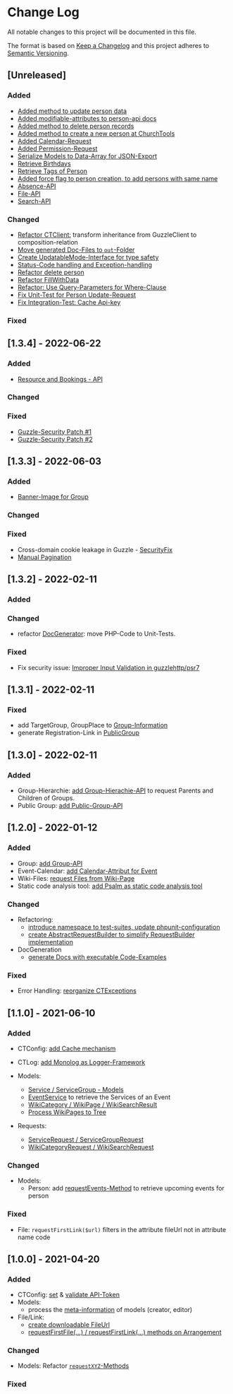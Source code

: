 # Change Log

All notable changes to this project will be documented in this file.

The format is based on [Keep a Changelog](http://keepachangelog.com/)
and this project adheres to [Semantic Versioning](http://semver.org/).

## [Unreleased]

### Added
- [Added method to update person data](https://github.com/5pm-HDH/churchtools-api/pull/84)
- [Added modifiable-attributes to person-api docs](https://github.com/5pm-HDH/churchtools-api/pull/88)
- [Added method to delete person records](https://github.com/5pm-HDH/churchtools-api/pull/91)
- [Added method to create a new person at ChurchTools](https://github.com/5pm-HDH/churchtools-api/pull/105)
- [Added Calendar-Request](https://github.com/5pm-HDH/churchtools-api/pull/92)
- [Added Permission-Request](https://github.com/5pm-HDH/churchtools-api/pull/102)
- [Serialize Models to Data-Array for JSON-Export](https://github.com/5pm-HDH/churchtools-api/pull/103)
- [Retrieve Birthdays](https://github.com/5pm-HDH/churchtools-api/pull/104)
- [Retrieve Tags of Person](https://github.com/5pm-HDH/churchtools-api/pull/110)
- [Added force flag to person creation, to add persons with same name](https://github.com/5pm-HDH/churchtools-api/pull/107)
- [Absence-API](https://github.com/5pm-HDH/churchtools-api/pull/111)
- [File-API](https://github.com/5pm-HDH/churchtools-api/pull/114)
- [Search-API](https://github.com/5pm-HDH/churchtools-api/pull/116)

### Changed
- [Refactor CTClient:](https://github.com/5pm-HDH/churchtools-api/pull/83) transform inheritance from GuzzleClient to composition-relation
- [Move generated Doc-Files to `out`-Folder](https://github.com/5pm-HDH/churchtools-api/pull/89)
- [Create UpdatableMode-Interface for type safety](https://github.com/5pm-HDH/churchtools-api/pull/93)
- [Status-Code handling and Exception-handling](https://github.com/5pm-HDH/churchtools-api/pull/99)
- [Refactor delete person](https://github.com/5pm-HDH/churchtools-api/pull/100)
- [Refactor FillWithData](https://github.com/5pm-HDH/churchtools-api/pull/101)
- [Refactor: Use Query-Parameters for Where-Clause](https://github.com/5pm-HDH/churchtools-api/pull/106)
- [Fix Unit-Test for Person Update-Request](https://github.com/5pm-HDH/churchtools-api/pull/109)
- [Fix Integration-Test: Cache Api-key](https://github.com/5pm-HDH/churchtools-api/pull/113)

### Fixed


## [1.3.4] - 2022-06-22

### Added
- [Resource and Bookings - API](https://github.com/5pm-HDH/churchtools-api/pull/78)

### Changed

### Fixed

- [Guzzle-Security Patch #1](https://github.com/5pm-HDH/churchtools-api/pull/76)
- [Guzzle-Security Patch #2](https://github.com/5pm-HDH/churchtools-api/pull/77)

## [1.3.3] - 2022-06-03

### Added
- [Banner-Image for Group](https://github.com/5pm-HDH/churchtools-api/issues/65)

### Changed

### Fixed
- Cross-domain cookie leakage in Guzzle - [SecurityFix](https://github.com/5pm-HDH/churchtools-api/pull/71)
- [Manual Pagination](https://github.com/5pm-HDH/churchtools-api/issues/68)

## [1.3.2] - 2022-02-11

### Added

### Changed
- refactor [DocGenerator](https://github.com/5pm-HDH/churchtools-api/pull/66): move PHP-Code to Unit-Tests.

### Fixed
- Fix security issue: [
  Improper Input Validation in guzzlehttp/psr7](https://github.com/5pm-HDH/churchtools-api/pull/67)

## [1.3.1] - 2022-02-11

### Fixed

- add TargetGroup, GroupPlace to [Group-Information](https://github.com/5pm-HDH/churchtools-api/pull/64)
- generate Registration-Link in [PublicGroup](https://github.com/5pm-HDH/churchtools-api/pull/64)

## [1.3.0] - 2022-02-11

### Added

- Group-Hierarchie: [add Group-Hierachie-API](https://github.com/5pm-HDH/churchtools-api/pull/58) to request Parents and Children of Groups.
- Public Group: [add Public-Group-API](https://github.com/5pm-HDH/churchtools-api/pull/59)

## [1.2.0] - 2022-01-12

### Added
- Group: [add Group-API](https://github.com/5pm-HDH/churchtools-api/pull/47)
- Event-Calendar: [add Calendar-Attribut for Event](https://github.com/5pm-HDH/churchtools-api/pull/52)
- Wiki-Files: [request Files from Wiki-Page](https://github.com/5pm-HDH/churchtools-api/pull/54)
- Static code analysis tool: [add Psalm as static code analysis tool](https://github.com/5pm-HDH/churchtools-api/pull/55)

### Changed
- Refactoring:
  - [introduce namespace to test-suites, update phpunit-configuration](https://github.com/5pm-HDH/churchtools-api/pull/46)
  - [create AbstractRequestBuilder to simplify RequestBuilder implementation](https://github.com/5pm-HDH/churchtools-api/pull/48)
- DocGeneration
  - [generate Docs with executable Code-Examples](https://github.com/5pm-HDH/churchtools-api/pull/56)

### Fixed
- Error Handling: [reorganize CTExceptions](https://github.com/5pm-HDH/churchtools-api/pull/53)

## [1.1.0] - 2021-06-10

### Added

- CTConfig: [add Cache mechanism](https://github.com/5pm-HDH/churchtools-api/issues/29)

- CTLog: [add Monolog as Logger-Framework](https://github.com/5pm-HDH/churchtools-api/issues/25)
- Models:
    - [Service / ServiceGroup - Models](https://github.com/5pm-HDH/churchtools-api/issues/23)
    - [EventService](https://github.com/5pm-HDH/churchtools-api/issues/23) to retrieve the Services of an Event
    - [WikiCategory / WikiPage / WikiSearchResult](https://github.com/5pm-HDH/churchtools-api/issues/33)
    - [Process WikiPages to Tree](https://github.com/5pm-HDH/churchtools-api/issues/35)
- Requests:
    - [ServiceRequest / ServiceGroupRequest](https://github.com/5pm-HDH/churchtools-api/issues/23)
    - [WikiCategoryRequest / WikiSearchRequest](https://github.com/5pm-HDH/churchtools-api/issues/33)

### Changed

- Models:
    - Person: add [requestEvents-Method](https://github.com/5pm-HDH/churchtools-api/issues/24) to retrieve upcoming
      events for person

### Fixed

- File: `requestFirstLink($url)` filters in the attribute fileUrl not in attribute name code

## [1.0.0] - 2021-04-20

### Added

- CTConfig: [set](https://github.com/5pm-HDH/churchtools-api/issues/4)
  & [validate API-Token](https://github.com/5pm-HDH/churchtools-api/issues/1)
- Models:
    - process the [meta-information](https://github.com/5pm-HDH/churchtools-api/issues/10) of models (creator, editor)
- File/Link:
    - [create downloadable FileUrl](https://github.com/5pm-HDH/churchtools-api/issues/6)
    - [requestFirstFile(...) / requestFirstLink(...) methods on Arrangement](https://github.com/5pm-HDH/churchtools-api/issues/13)

### Changed

- Models: Refactor [`requestXYZ`-Methods](https://github.com/5pm-HDH/churchtools-api/issues/16)

### Fixed

